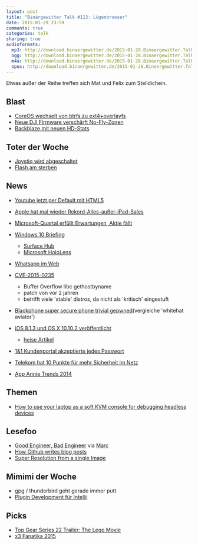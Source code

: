 ```yaml
---
layout: post
title: "Binärgewitter Talk #113: Lügenbrowser"
date: 2015-01-29 23:59
comments: true
categories: talk
sharing: true
audioformats:
  mp3: http://download.binaergewitter.de/2015-01-28.Binaergewitter.Talk.113.mp3
  ogg: http://download.binaergewitter.de/2015-01-28.Binaergewitter.Talk.113.ogg
  m4a: http://download.binaergewitter.de/2015-01-28.Binaergewitter.Talk.113.m4a
  opus: http://download.binaergewitter.de/2015-01-28.Binaergewitter.Talk.113.opus
---
```

Etwas außer der Reihe treffen sich Mat und Felix zum Stelldichein.

## Blast

- [CoreOS wechselt von btrfs zu ext4+overlayfs]( http://www.phoronix.com/scan.php?page=news_item&px=CoreOS-Btrfs-To-EXT4-OverlayFS )
- [Neue DJI Firmware verschärft No-Fly-Zonen]( http://techcrunch.com/2015/01/28/new-dji-drone-firmware-will-prevent-white-house-joy-rides-border-drug-runs/?ncid=rss )
- [Backblaze mit neuen HD-Stats]( http://www.computerbase.de/2015-01/cloud-anbieter-mit-neuer-statistik-zu-festplatten-ausfaellen/ )

## Toter der Woche
- [Joystiq wird abgeschaltet]( http://recode.net/2015/01/26/aol-likely-to-shutter-gaming-site-joystiq-in-larger-content-cleanup/ )
- [Flash am sterben]( http://www.gulli.com/news/25541-youtube-ersetzt-flash-durch-html5-im-standard-player-2015-01-28 )

## News

- [Youtube jetzt per Default mit HTML5]( http://youtube-eng.blogspot.de/2015/01/youtube-now-defaults-to-html5_27.html )
- [Apple hat mal wieder Rekord-Alles-außer-iPad-Sales]( http://arstechnica.com/apple/2015/01/apples-q1-2015-ridiculously-high-iphone-sales-18-drop-in-ipad-sales/ )
- [Microsoft-Quartal erfüllt Erwartungen, Aktie fällt]( http://techcrunch.com/2015/01/27/microsoft-closes-down-9-25-after-its-earnings-report-fails-to-impress-the-street/?ncid=rss )
- [Windows 10 Briefing]( http://news.microsoft.com/windows10story/ )
  * [Surface Hub]( http://www.golem.de/news/surface-hub-microsoft-zeigt-konferenzsystem-mit-digitizer-und-windows-10-1501-111862.html )
  * [Microsoft HoloLens]( https://www.youtube.com/watch?v=aThCr0PsyuA )
- [Whatsapp im Web]( https://web.whatsapp.com/ )

- [CVE-2015-0235]( http://www.openwall.com/lists/oss-security/2015/01/27/9 )
  * Buffer Overflow libc gethostbyname
  * patch von vor 2 jahren
  * betrifft viele 'stable' distros, da nicht als 'kritisch' eingestuft
- [Blackphone super secure phone trivial gepwned]( http://www.theregister.co.uk/2015/01/27/trivial_hole_left_black_phones_open_to_plunder/ )(vergleiche 'whitehat aviator')

- [iOS 8.1.3 und OS X 10.10.2 veröffentlicht]( http://www.macstories.net/news/ios-8-1-3-os-x-10-10-2-released/ )
    * [heise Artikel]( http://www.heise.de/mac-and-i/meldung/iOS-8-1-3-und-OS-X-10-10-2-Jailbreak-ausgehebelt-Thunderstrike-gefixt-2530174.html?wt_mc=rss.apple.beitrag.atom )
- [1&1 Kundenportal akzeptierte jedes Passwort]( http://www.heise.de/security/meldung/1-1-Kundenportal-akzeptierte-jedes-Passwort-2527421.html )
- [Telekom hat 10 Punkte für mehr Sicherheit im Netz]( https://netzpolitik.org/2015/deutsche-telekom-praesentiert-zehn-punkte-programm-fuer-mehr-sicherheit-im-netz/ )
- [App Annie Trends 2014]( http://techcrunch.com/2015/01/28/app-annie-reveals-the-top-9-app-trends-from-2014/ )


## Themen
- [How to use your laptop as a soft KVM console for debugging headless devices]( http://euer.krebsco.de/a-software-kvm-switch.html )

## Lesefoo
- [Good Engineer, Bad Engineer]( http://www.chrispliakas.com/2015/01/22/good-engineer-bad-engineer/ ) via [Marc]( https://twitter.com/rb2k/ )
- [How Github writes blog posts]( http://zachholman.com/posts/how-github-writes-blog-posts/ )
- [Super Resolution from a single Image]( http://www.wisdom.weizmann.ac.il/~vision/SingleImageSR.html )

## Mimimi der Woche

- gpg / thunderbird geht gerade immer putt
- [Plugin Development für Intellij]( https://confluence.jetbrains.com/display/IDEADEV/PluginDevelopment )

## Picks
- [Top Gear Series 22 Trailer: The Lego Movie]( https://www.youtube.com/watch?v=A7YDMt7jOfU&feature=youtu.be ) 
- [x3 Fanatika 2015]( https://www.youtube.com/watch?v=rl1Q15lFEmA )

